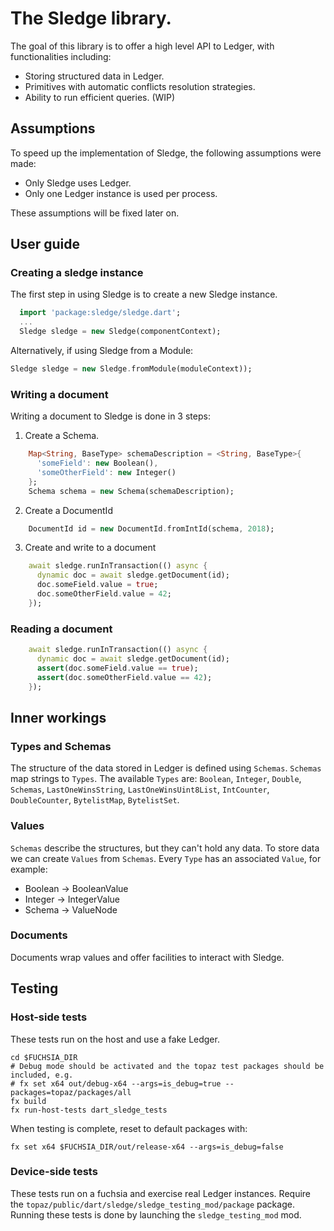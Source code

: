 # The Sledge library.

The goal of this library is to offer a high level API to Ledger, with
functionalities including:
* Storing structured data in Ledger.
* Primitives with automatic conflicts resolution strategies.
* Ability to run efficient queries. (WIP)

## Assumptions

To speed up the implementation of Sledge, the following assumptions were made:

* Only Sledge uses Ledger.
* Only one Ledger instance is used per process.

These assumptions will be fixed later on.

## User guide

### Creating a sledge instance

The first step in using Sledge is to create a new Sledge instance.
```dart
  import 'package:sledge/sledge.dart';
  ...
  Sledge sledge = new Sledge(componentContext);
```

Alternatively, if using Sledge from a Module:
```dart
Sledge sledge = new Sledge.fromModule(moduleContext));
```

### Writing a document

Writing a document to Sledge is done in 3 steps:
1. Create a Schema.
```dart
    Map<String, BaseType> schemaDescription = <String, BaseType>{
      'someField': new Boolean(),
      'someOtherField': new Integer()
    };
    Schema schema = new Schema(schemaDescription);
```
2. Create a DocumentId
```dart
    DocumentId id = new DocumentId.fromIntId(schema, 2018);
```

3. Create and write to a document
```dart
    await sledge.runInTransaction(() async {
      dynamic doc = await sledge.getDocument(id);
      doc.someField.value = true;
      doc.someOtherField.value = 42;
    });
```

### Reading a document
```dart
    await sledge.runInTransaction(() async {
      dynamic doc = await sledge.getDocument(id);
      assert(doc.someField.value == true);
      assert(doc.someOtherField.value == 42);
    });
```

## Inner workings

### Types and Schemas

The structure of the data stored in Ledger is defined using `Schemas`.
`Schemas` map strings to `Types`.
The available `Types` are: `Boolean`, `Integer`, `Double`, `Schemas`,
`LastOneWinsString`, `LastOneWinsUint8List`, `IntCounter`,
`DoubleCounter`, `BytelistMap`, `BytelistSet`.

### Values

`Schemas` describe the structures, but they can't hold any data.
To store data we can create `Values` from `Schemas`.
Every `Type` has an associated `Value`, for example:
  * Boolean -> BooleanValue
  * Integer -> IntegerValue
  * Schema -> ValueNode

### Documents

Documents wrap values and offer facilities to interact with Sledge.

## Testing

### Host-side tests

These tests run on the host and use a fake Ledger.
```
cd $FUCHSIA_DIR
# Debug mode should be activated and the topaz test packages should be included, e.g.
# fx set x64 out/debug-x64 --args=is_debug=true --packages=topaz/packages/all
fx build
fx run-host-tests dart_sledge_tests
```

When testing is complete, reset to default packages with:
```
fx set x64 $FUCHSIA_DIR/out/release-x64 --args=is_debug=false
```

### Device-side tests

These tests run on a fuchsia and exercise real Ledger instances.
Require the `topaz/public/dart/sledge/sledge_testing_mod/package` package.
Running these tests is done by launching the `sledge_testing_mod` mod.